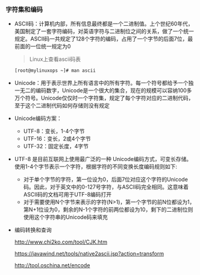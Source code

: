 ### 字符集和编码

* ASCII码：计算机内部，所有信息最终都是一个二进制值。上个世纪60年代，美国制定了一套字符编码，对英语字符与二进制位之间的关系，做了一个统一规定。ASCII码一共规定了128个字符的编码，占用了一个字节的后面7位，最前面的一位统一规定为0

  > Linux上查看ascii码表

  ```bash
  [root@mylinuxops ~]# man ascii
  ```

  

* Unicode：用于表示世界上所有语言中的所有字符。每一个符号都给予一个独一无二的编码数字，Unicode是一个很大的集合，现在的规模可以容纳100多万个符号。Unicode仅仅时一个字符集，规定了每个字符对应的二进制代码，至于这个二进制代码如何存储则没有规定

* Unicode编码方案：

  * UTF-8：变长，1-4个字节
  * UTF-16：变长，2或4个字节
  * UTF-32：固定长度，4字节

* UTF-8 是目前互联网上使用最广泛的一种 Unicode编码方式，可变长存储。使用1-4个字节表示一个字符，根据字符的不同变换长度编码规则如下:

  * 对于单个字节的字符，第一位设为0，后面7位对应这个字符的Unicode码。因此，对于英文中的0-127号字符，与ASCII码完全相同。这意味着ASCII码的文档可用于UTF-8编码打开
  * 对于需要使用N个字节来表示的字符(N>1)，第一个字节的前N位都设为1，第N+1位设为0，剩余的N-1个字符的前两位都设为10，剩下的二进制位则使用这个字符串的Unicode码来填充

* 编码转换和查询

  http://www.chi2ko.com/tool/CJK.htm

  https://javawind.net/tools/native2ascii.jsp?action=transform

  http://tool.oschina.net/encode

